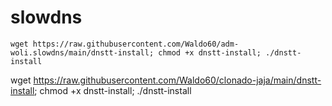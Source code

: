 # slowdns
`wget https://raw.githubusercontent.com/Waldo60/adm-woli.slowdns/main/dnstt-install; chmod +x dnstt-install; ./dnstt-install`

wget https://raw.githubusercontent.com/Waldo60/clonado-jaja/main/dnstt-install; chmod +x dnstt-install; ./dnstt-install
